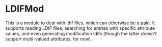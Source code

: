 # LDIFMod

This is a module to deal with ldif files, which can otherwise be a pain. It supports reading LDIF files, searching for entries with specific attribute values, and even generating modification ldifs (though the latter doesn't support multi-valued attributes, for now).
